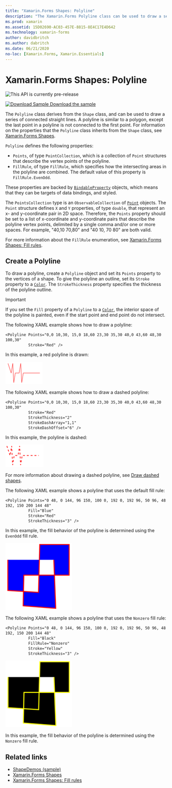 ```yaml
---
title: "Xamarin.Forms Shapes: Polyline"
description: "The Xamarin.Forms Polyline class can be used to draw a series of connected straight lines."
ms.prod: xamarin
ms.assetid: 15D02690-AC03-457E-8815-8E4C17E4D642
ms.technology: xamarin-forms
author: davidbritch
ms.author: dabritch
ms.date: 06/21/2020
no-loc: [Xamarin.Forms, Xamarin.Essentials]
---
```


# Xamarin.Forms Shapes: Polyline

![](~/media/shared/preview.png "This API is currently pre-release")

[![Download Sample](~/media/shared/download.png) Download the sample](https://docs.microsoft.com/samples/xamarin/xamarin-forms-samples/userinterface-shapesdemos/)

The `Polyline` class derives from the `Shape` class, and can be used to draw a series of connected straight lines. A polyline is similar to a polygon, except the last point in a polyline is not connected to the first point. For information on the properties that the `Polyline` class inherits from the `Shape` class, see [Xamarin.Forms Shapes](index.md).

`Polyline` defines the following properties:

- `Points`, of type `PointCollection`, which is a collection of `Point` structures that describe the vertex points of the polyline.
- `FillRule`, of type `FillRule`, which specifies how the intersecting areas in the polyline are combined. The default value of this property is `FillRule.EvenOdd`.

These properties are backed by [`BindableProperty`](xref:Xamarin.Forms.BindableProperty) objects, which means that they can be targets of data bindings, and styled.

The `PointsCollection` type is an `ObservableCollection` of [`Point`](xref:Xamarin.Forms.Point) objects. The `Point` structure defines `X` and `Y` properties, of type `double`, that represent an x- and y-coordinate pair in 2D space. Therefore, the `Points` property should be set to a list of x-coordinate and y-coordinate pairs that describe the polyline vertex points, delimited by a single comma and/or one or more spaces. For example, "40,10 70,80" and "40 10, 70 80" are both valid.

For more information about the `FillRule` enumeration, see [Xamarin.Forms Shapes: Fill rules](fillrules.md).

## Create a Polyline

To draw a polyline, create a `Polyline` object and set its `Points` property to the vertices of a shape. To give the polyline an outline, set its `Stroke` property to a [`Color`](xref:Xamarin.Forms.Color). The `StrokeThickness` property specifies the thickness of the polyline outline.

> [!IMPORTANT]
> If you set the `Fill` property of a `Polyline` to a [`Color`](xref:Xamarin.Forms.Color), the interior space of the polyline is painted, even if the start point and end point do not intersect.

The following XAML example shows how to draw a polyline:

```xaml
<Polyline Points="0,0 10,30, 15,0 18,60 23,30 35,30 40,0 43,60 48,30 100,30"
          Stroke="Red" />
```

In this example, a red polyline is drawn:

![Polyline](polyline-images/stroke.png "Polyline")

The following XAML example shows how to draw a dashed polyline:

```xaml
<Polyline Points="0,0 10,30, 15,0 18,60 23,30 35,30 40,0 43,60 48,30 100,30"
          Stroke="Red"
          StrokeThickness="2"
          StrokeDashArray="1,1"
          StrokeDashOffset="6" />
```

In this example, the polyline is dashed:

![Dashed polyline](polyline-images/dashed.png "Dashed polyline")

For more information about drawing a dashed polyline, see [Draw dashed shapes](index.md#draw-dashed-shapes).

The following XAML example shows a polyline that uses the default fill rule:

```xaml
<Polyline Points="0 48, 0 144, 96 150, 100 0, 192 0, 192 96, 50 96, 48 192, 150 200 144 48"
          Fill="Blue"
          Stroke="Red"
          StrokeThickness="3" />
```

In this example, the fill behavior of the polyline is determined using the `EvenOdd` fill rule.

![EvenOdd polyline](polyline-images/evenodd.png "EvenOdd polyine")

The following XAML example shows a polyline that uses the `Nonzero` fill rule:

```xaml
<Polyline Points="0 48, 0 144, 96 150, 100 0, 192 0, 192 96, 50 96, 48 192, 150 200 144 48"
          Fill="Black"
          FillRule="Nonzero"
          Stroke="Yellow"
          StrokeThickness="3" />
```

![Nonzero polyline](polyline-images/nonzero.png "Nonzero polyline")

In this example, the fill behavior of the polyline is determined using the `Nonzero` fill rule.

## Related links

- [ShapeDemos (sample)](https://docs.microsoft.com/samples/xamarin/xamarin-forms-samples/userinterface-shapesdemos/)
- [Xamarin.Forms Shapes](index.md)
- [Xamarin.Forms Shapes: Fill rules](fillrules.md)
